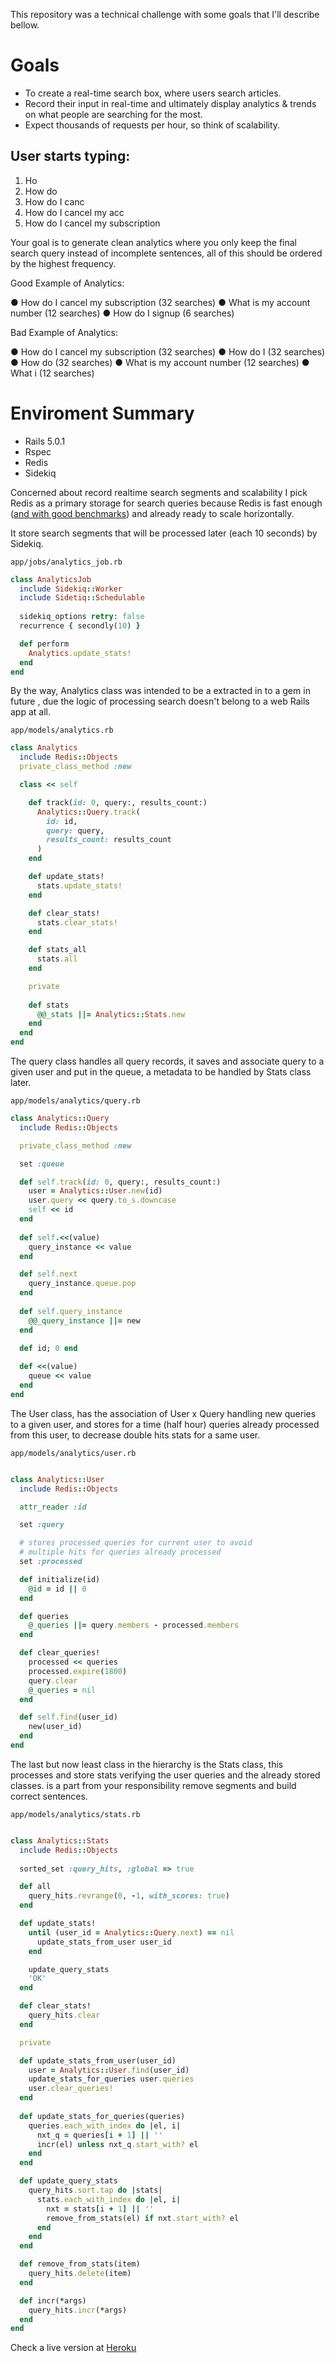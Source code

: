 This repository was a technical challenge with some goals that I'll describe bellow.

# Goals

- To create a real-time search box, where users search articles. 
- Record their input in real-time and ultimately display analytics & trends on what people are searching for the most. 
- Expect thousands of requests per hour, so think of scalability. 

## User starts typing: 
 
1. Ho 
2. How do 
3. How do I canc 
4. How do I cancel my acc 
5. How do I cancel my subscription 
 
Your goal is to generate clean analytics where you only keep the final search query instead of 
incomplete sentences, all of this should be ordered by the highest frequency. 


Good Example of Analytics: 
 
● How do I cancel my subscription (32 searches) 
● What is my account number (12 searches) 
● How do I signup (6 searches) 
 
Bad Example of Analytics: 
 
● How do I cancel my subscription (32 searches) 
● How do I  (32 searches) 
● How do  (32 searches) 
● What is my account number (12 searches) 
● What i​  (12 searches) 


# Enviroment Summary

- Rails 5.0.1
- Rspec
- Redis
- Sidekiq

Concerned about record realtime search segments and scalability I pick Redis as a primary storage for search queries because Redis is fast enough ([and with good benchmarks](https://redis.io/topics/benchmarks)) and already ready to scale horizontally.

It store search segments that will be processed later (each 10 seconds) by Sidekiq.

```
app/jobs/analytics_job.rb
```
```ruby
class AnalyticsJob
  include Sidekiq::Worker
  include Sidetiq::Schedulable
  
  sidekiq_options retry: false
  recurrence { secondly(10) }

  def perform
    Analytics.update_stats!
  end
end
```

By the way, Analytics class was intended to be a extracted in to a gem in future , due the logic of processing search doesn't belong to a web Rails app at all.

```
app/models/analytics.rb
```
```ruby
class Analytics
  include Redis::Objects
  private_class_method :new

  class << self

    def track(id: 0, query:, results_count:)
      Analytics::Query.track(
        id: id, 
        query: query, 
        results_count: results_count
      )
    end

    def update_stats!
      stats.update_stats!
    end

    def clear_stats!
      stats.clear_stats!
    end

    def stats_all
      stats.all
    end

    private
    
    def stats
      @@_stats ||= Analytics::Stats.new
    end
  end
end
```
The query class handles all query records, it saves and associate query to a given user and put in the queue, a metadata to be handled by Stats class later.

```
app/models/analytics/query.rb
```

```ruby
class Analytics::Query
  include Redis::Objects

  private_class_method :new

  set :queue

  def self.track(id: 0, query:, results_count:)
    user = Analytics::User.new(id)
    user.query << query.to_s.downcase
    self << id
  end
  
  def self.<<(value)
    query_instance << value
  end

  def self.next
    query_instance.queue.pop
  end
    
  def self.query_instance
    @@_query_instance ||= new
  end

  def id; 0 end
  
  def <<(value)
    queue << value
  end
end
```
The User class, has the association of User x Query handling new queries to a given user, and stores for a time (half hour) queries already processed from this user, to decrease double hits stats for a same user.
```
app/models/analytics/user.rb
```

```ruby

class Analytics::User
  include Redis::Objects

  attr_reader :id

  set :query

  # stores processed queries for current user to avoid
  # multiple hits for queries already processed
  set :processed

  def initialize(id)
    @id = id || 0
  end

  def queries
    @_queries ||= query.members - processed.members
  end

  def clear_queries!
    processed << queries
    processed.expire(1800)
    query.clear
    @_queries = nil
  end

  def self.find(user_id)
    new(user_id)
  end
end
```

The last but now least class in the hierarchy is the Stats class, this processes and store stats verifying the user queries and the already stored classes. is a part from your responsibility remove segments and build correct sentences.

```
app/models/analytics/stats.rb
```

```ruby

class Analytics::Stats
  include Redis::Objects
  
  sorted_set :query_hits, :global => true

  def all
    query_hits.revrange(0, -1, with_scores: true)
  end

  def update_stats!
    until (user_id = Analytics::Query.next) == nil
      update_stats_from_user user_id
    end

    update_query_stats
    'OK'
  end

  def clear_stats!
    query_hits.clear
  end

  private

  def update_stats_from_user(user_id)
    user = Analytics::User.find(user_id)
    update_stats_for_queries user.queries
    user.clear_queries!
  end
  
  def update_stats_for_queries(queries)
    queries.each_with_index do |el, i|
      nxt_q = queries[i + 1] || ''
      incr(el) unless nxt_q.start_with? el
    end
  end

  def update_query_stats
    query_hits.sort.tap do |stats|
      stats.each_with_index do |el, i|
        nxt = stats[i + 1] || ''
        remove_from_stats(el) if nxt.start_with? el
      end
    end
  end

  def remove_from_stats(item)
    query_hits.delete(item)
  end

  def incr(*args)
    query_hits.incr(*args)
  end
end

```

Check a live version at [Heroku](https://helptea.herokuapp.com)
